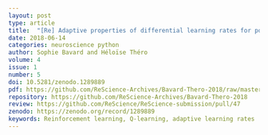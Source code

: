 ```yaml
---
layout: post
type: article
title:  "[Re] Adaptive properties of differential learning rates for positive and negative outcomes"
date: 2018-06-14
categories: neuroscience python
author: Sophie Bavard and Héloïse Théro
volume: 4
issue: 1
number: 5
doi: 10.5281/zenodo.1289889
pdf: https://github.com/ReScience-Archives/Bavard-Thero-2018/raw/master/article/Bavard-Thero-2018.pdf
repository: https://github.com/ReScience-Archives/Bavard-Thero-2018
review: https://github.com/ReScience/ReScience-submission/pull/47
zenodo: https://zenodo.org/record/1289889
keywords: Reinforcement learning, Q-learning, adaptive learning rates
---
```

